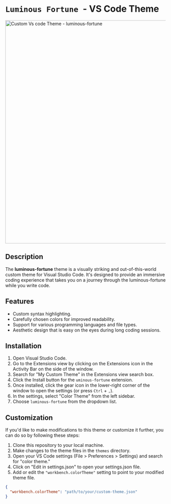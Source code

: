 # ``Luminous Fortune ``- VS Code Theme

<img src="https://github.com/sridhar51120/VS-Code/blob/main/customTheme.png" width="1000" height="700" alt="Custom Vs code Theme - luminous-fortune">

## Description

<string> The <b>luminous-fortune</b> theme is a visually striking and out-of-this-world custom theme for Visual Studio Code. It's designed to provide an immersive coding experience that takes you on a journey through the luminous-fortune while you write code.</strong>

## Features

- Custom syntax highlighting.
- Carefully chosen colors for improved readability.
- Support for various programming languages and file types.
- Aesthetic design that is easy on the eyes during long coding sessions.

## Installation

1. Open Visual Studio Code.
2. Go to the Extensions view by clicking on the Extensions icon in the Activity Bar on the side of the window.
3. Search for "My Custom Theme" in the Extensions view search box.
4. Click the Install button for the `uminous-fortune` extension.
5. Once installed, click the gear icon in the lower-right corner of the window to open the settings (or press `Ctrl` + `,`).
6. In the settings, select "Color Theme" from the left sidebar.
7. Choose `luminous-fortune` from the dropdown list.

## Customization

If you'd like to make modifications to this theme or customize it further, you can do so by following these steps:

1. Clone this repository to your local machine.
2. Make changes to the theme files in the `themes` directory.
3. Open your VS Code settings (File > Preferences > Settings) and search for "color theme."
4. Click on "Edit in settings.json" to open your settings.json file.
5. Add or edit the `"workbench.colorTheme"` setting to point to your modified theme file.

```json
{
  "workbench.colorTheme": "path/to/your/custom-theme.json"
}
